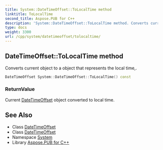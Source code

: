 ```yaml
---
title: System::DateTimeOffset::ToLocalTime method
linktitle: ToLocalTime
second_title: Aspose.PUB for C++
description: 'System::DateTimeOffset::ToLocalTime method. Converts current object to a object that represents the local time, in C++.'
type: docs
weight: 3300
url: /cpp/system/datetimeoffset/tolocaltime/
---
```

## DateTimeOffset::ToLocalTime method


Converts current object to a object that represents the local time,.

```cpp
DateTimeOffset System::DateTimeOffset::ToLocalTime() const
```


### ReturnValue

Current [DateTimeOffset](../) object converted to local time.

## See Also

* Class [DateTimeOffset](../)
* Class [DateTimeOffset](../)
* Namespace [System](../../)
* Library [Aspose.PUB for C++](../../../)
